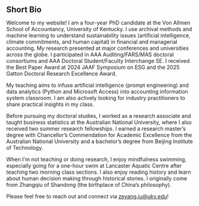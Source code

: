 
<h2 id="bio" style="margin: 2px 0px 0px;">  
<br> Short Bio   </h2>

Welcome to my website! I am a four-year PhD candidate at the Von Allmen School of Accountancy, University of Kentucky. I use archival methods and machine learning to understand sustainability issues (artificial intelligence, climate commitments, and human capital) in financial and managerial accounting. My research presented at major conferences and universities across the globe. I participated in AAA Auditing/FARS/MAS doctoral consortiums and AAA Doctoral Student/Faculty Interchange SE. I received the Best Paper Award at 2024 JAAF Symposium on ESG and the 2025 Gatton Doctoral Research Excellence Award.

My teaching aims to infuse artificial intelligence (prompt engineering) and data analytics (Python and Microsoft Access) into accounting information system classroom. I am also actively looking for industry practitioners to share practical insights in my class.

Before pursuing my doctoral studies, I worked as a research associate and taught business statistics at the Australian National University, where I also received two summer research fellowships. I earned a research master’s degree with Chancellor’s Commendation for Academic Excellence from the Australian National University and a bachelor’s degree from Beijing Institute of Technology. 

When I'm not teaching or doing research, I enjoy mindfulness swimming, especially going for a one-hour swim at Lancaster Aquatic Centre after teaching two morning class sections. I also enjoy reading history and learn about human decision making through historical stories. I originally come from Zhangqiu of Shandong (the birthplace of China’s philosophy).

Please feel free to reach out and connect via <a href="zeyang.ju@uky.edu">zeyang.ju@uky.edu</a>!
